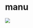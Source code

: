 # manu
![](https://encrypted-tbn2.gstatic.com/images?q=tbn:ANd9GcQy2gFH0rhjR5DHkYJvLtQpDFGlCFIZRu0_W-Q6EYNUL3YxvC4xEUXuluXNeMlJhHEJmlZW6Q)


